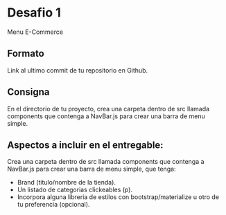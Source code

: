 # Desafio 1

Menu E-Commerce

## Formato

Link al ultimo commit de tu repositorio en Github.

## Consigna

En el directorio de tu proyecto, crea una carpeta dentro de src llamada components que contenga a NavBar.js para crear una barra de menu simple.

## Aspectos a incluir en el entregable:
Crea una carpeta dentro de src llamada components que contenga a NavBar.js para crear una barra de menu simple, que tenga:
* Brand (titulo/nombre de la tienda).
* Un listado de categorias clickeables (p).
* Incorpora alguna libreria de estilos con bootstrap/materialize u otro de tu preferencia (opcional).